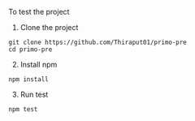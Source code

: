 To test the project </br>
1) Clone the project </br>
```
git clone https://github.com/Thiraput01/primo-pre
cd primo-pre
```

2) Install npm </br>
```
npm install
```


3) Run test </br>
```
npm test
```

